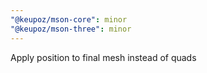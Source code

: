 ```yaml
---
"@keupoz/mson-core": minor
"@keupoz/mson-three": minor
---
```


Apply position to final mesh instead of quads
